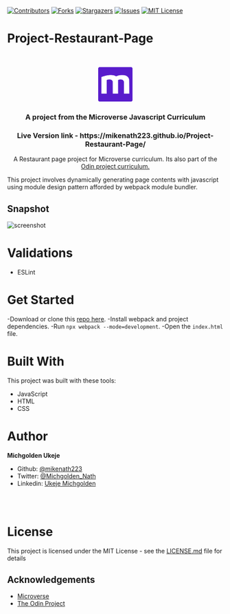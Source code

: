 
[![Contributors][contributors-shield]][contributors-url]
[![Forks][forks-shield]][forks-url]
[![Stargazers][stars-shield]][stars-url]
[![Issues][issues-shield]][issues-url]
[![MIT License][license-shield]][license-url]

# Project-Restaurant-Page
<br />
<p align="center">
  <a href="https://www.microverse.org/">
    <img src="src/microverse.png" alt="Logo" width="80" height="80">
  </a>

  <h3 align="center">
    A project from the Microverse Javascript Curriculum
  </h3>

  <h3 align="center">
	 Live Version link - https://mikenath223.github.io/Project-Restaurant-Page/
  </h3>

  <p align="center">
 A Restaurant page project for Microverse curriculum. Its also part of the <a href="https://www.theodinproject.com/courses/javascript/lessons/restaurant-page">Odin project curriculum.</a>
    <br />

  </p>
</p>

This project involves dynamically generating page contents with javascript using module design pattern afforded by webpack module bundler.


## Snapshot
<img src="src/restaurant-snapshot.gif" alt="screenshot" width="800" height="500">


# Validations

- ESLint

# Get Started

-Download or clone this [repo here](https://github.com/mikenath223/Project-Restaurant-Page).
-Install webpack and project dependencies.
-Run `npx webpack --mode=development`.
-Open the `index.html` file.

# Built With

This project was built with these tools:

* JavaScript
* HTML
* CSS

# Author

**Michgolden Ukeje**

- Github: [@mikenath223](https://github.com/mikenath223)
- Twitter: [@Michgolden_Nath](https://twitter.com/MichgoldenU)
- Linkedin: [Ukeje Michgolden](https://https://www.linkedin.com/in/michgoldenukeje/)
<br />
<br />


# License

This project is licensed under the MIT License - see the [LICENSE.md](LICENSE.md) file for details

<!-- ACKNOWLEDGEMENTS -->
## Acknowledgements
* [Microverse](https://www.microverse.org/)
* [The Odin Project](https://www.theodinproject.com/)

<!-- MARKDOWN LINKS & IMAGES -->
<!-- https://www.markdownguide.org/basic-syntax/#reference-style-links -->
[contributors-shield]: https://img.shields.io/github/contributors/mikenath223/Project-Restaurant-Page.svg?style=flat-square
[contributors-url]: https://github.com/mikenath223/Project-Restaurant-Page/graphs/contributors
[forks-shield]: https://img.shields.io/github/forks/mikenath223/Project-Restaurant-Page
[forks-url]: https://github.com/mikenath223/Project-Restaurant-Page/network/members
[stars-shield]: https://img.shields.io/github/stars/mikenath223/Project-Restaurant-Page
[stars-url]: https://github.com/mikenath223/Project-Restaurant-Page/stargazers
[issues-shield]: https://img.shields.io/github/issues/mikenath223/Project-Restaurant-Page
[issues-url]: https://github.com/mikenath223/Project-Restaurant-Page/issues
[license-shield]: https://img.shields.io/github/license/mikenath223/Project-Restaurant-Page
[license-url]: https://github.com/mikenath223/Project-Restaurant-Page/blob/master/LICENSE.txt
